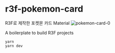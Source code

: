 # r3f-pokemon-card

R3F로 제작한 포켓몬 카드 Material
![pokemon-card-0](https://github.com/Mangb0/r3f-pokemon-card/assets/30038185/690998eb-3f64-4283-a974-166c156078b8)


A boilerplate to build R3F projects

```
yarn
yarn dev
```

